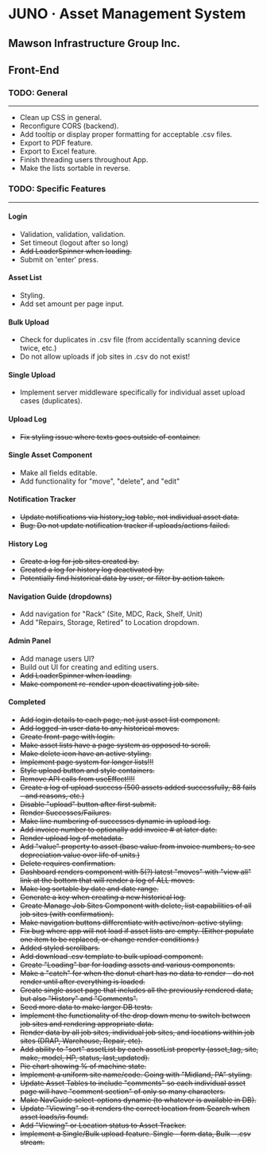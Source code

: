 # JUNO · Asset Management System #
## Mawson Infrastructure Group Inc. ##

## Front-End ##
### TODO: General ###
----
* Clean up CSS in general.
* Reconfigure CORS (backend).
* Add tooltip or display proper formatting for acceptable .csv files.
* Export to PDF feature.
* Export to Excel feature.
* Finish threading users throughout App.
* Make the lists sortable in reverse.


### TODO: Specific Features ###
-----
#### Login ####
* Validation, validation, validation.
* Set timeout (logout after so long)
* ~~Add LoaderSpinner when loading.~~
* Submit on 'enter' press.
#### Asset List ####
* Styling.
* Add set amount per page input.
#### Bulk Upload ####
* Check for duplicates in .csv file (from accidentally scanning device twice, etc.)
* Do not allow uploads if job sites in .csv do not exist!
#### Single Upload ####
* Implement server middleware specifically for individual asset upload cases (duplicates).
#### Upload Log ####
* ~~Fix styling issue where texts goes outside of container.~~
#### Single Asset Component ####
* Make all fields editable.
* Add functionality for "move", "delete", and "edit"
#### Notification Tracker ####
* ~~Update notifications via history_log table, not individual asset data.~~
* ~~Bug: Do not update notification tracker if uploads/actions failed.~~
#### History Log ###
* ~~Create a log for job sites created by.~~
* ~~Created a log for history log deactivated by.~~
* ~~Potentially find historical data by user, or filter by action taken.~~
#### Navigation Guide (dropdowns) ####
* Add navigation for "Rack" (Site, MDC, Rack, Shelf, Unit)
* Add "Repairs, Storage, Retired" to Location dropdown.
#### Admin Panel ####
* Add manage users UI?
* Build out UI for creating and editing users.
* ~~Add LoaderSpinner when loading.~~
* ~~Make component re-render upon deactivating job site.~~


#### Completed ####
* ~~Add login details to each page, not just asset list component.~~
* ~~Add logged-in user data to any historical moves.~~
* ~~Create front-page with login.~~
* ~~Make asset lists have a page system as opposed to scroll.~~
* ~~Make delete icon have an active styling.~~
* ~~Implement page system for longer lists!!!~~
* ~~Style upload button and style containers.~~
* ~~Remove API calls from useEffect!!!!~~
* ~~Create a log of upload success (500 assets added successfully, 88 fails - and reasons, etc.)~~
* ~~Disable "upload" button after first submit.~~
* ~~Render Successes/Failures.~~
* ~~Make line numbering of successes dynamic in upload log.~~
* ~~Add invoice number to optionally add invoice # at later date.~~
* ~~Render upload log of metadata.~~
* ~~Add "value" property to asset (base value from invoice numbers, to see depreciation value over life of units.)~~
* ~~Delete requires confirmation.~~
* ~~Dashboard renders component with 5(?) latest "moves" with "view all" link at the bottom that will render a log of ALL moves.~~
* ~~Make log sortable by date and date range.~~
* ~~Generate a key when creating a new historical log.~~
* ~~Create Manage Job Sites Component with delete, list capabilities of all job sites (with confirmation).~~
* ~~Make navigation buttons differentiate with active/non-active styling.~~
* ~~Fix bug where app will not load if asset lists are empty. (Either populate one item to be replaced, or change render conditions.)~~
* ~~Added styled scrollbars.~~
* ~~Add download .csv template to bulk upload component.~~
* ~~Create "Loading" bar for loading assets and various components.~~
* ~~Make a "catch" for when the donut chart has no data to render - do not render until after everything is loaded.~~
* ~~Create single asset page that includes all the previously rendered data, but also "History" and "Comments".~~
* ~~Seed more data to make larger DB tests.~~
* ~~Implement the functionality of the drop down menu to switch between job sites and rendering appropriate data.~~
* ~~Render data by all job sites, individual job sites, and locations within job sites (DRAP, Warehouse, Repair, etc).~~
* ~~Add ability to "sort" assetList by each assetList property (asset_tag, site, make, model, HP, status, last_updated).~~
* ~~Pie chart showing % of machine state.~~
* ~~Implement a uniform site name/code. Going with "Midland, PA" styling.~~
* ~~Update Asset Tables to include "comments" so each individual asset page will have "comment section" of only so many characters.~~
* ~~Make NavGuide select-options dynamic (to whatever is available in DB).~~
* ~~Update "Viewing" so it renders the correct location from Search when asset loads/is found.~~
* ~~Add "Viewing" or Location status to Asset Tracker.~~
* ~~Implement a Single/Bulk upload feature. Single - form data, Bulk - .csv stream.~~